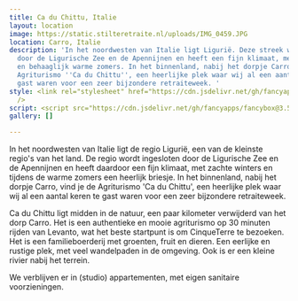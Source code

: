 ```yaml
---
title: Ca du Chittu, Italie
layout: location
image: https://static.stilteretraite.nl/uploads/IMG_0459.JPG
location: Carro, Italie
description: 'In het noordwesten van Italie ligt Ligurië. Deze streek wordt ingesloten
  door de Ligurische Zee en de Apennijnen en heeft een fijn klimaat, met zachte winters
  en behaaglijk warme zomers. In het binnenland, nabij het dorpje Carro, vind je de
  Agriturismo ''Ca du Chittu'', een heerlijke plek waar wij al een aantal keren te
  gast waren voor een zeer bijzondere retraiteweek. '
style: <link rel="stylesheet" href="https://cdn.jsdelivr.net/gh/fancyapps/fancybox@3.5.7/dist/jquery.fancybox.min.css"
  />
script: <script src="https://cdn.jsdelivr.net/gh/fancyapps/fancybox@3.5.7/dist/jquery.fancybox.min.js"></script>
gallery: []

---
```

In het noordwesten van Italie ligt de regio Ligurië, een van de kleinste regio's van het land. De regio wordt ingesloten door de Ligurische Zee en de Apennijnen en heeft daardoor een fijn klimaat, met zachte winters en tijdens de warme zomers een heerlijk briesje. In het binnenland, nabij het dorpje Carro, vind je de Agriturismo 'Ca du Chittu', een heerlijke plek waar wij al een aantal keren te gast waren voor een zeer bijzondere retraiteweek.   
  
Ca du Chittu ligt midden in de natuur, een paar kilometer verwijderd van het dorp Carro. Het is een authentieke en mooie agriturismo op 30 minuten rijden van Levanto, wat het beste startpunt is om CinqueTerre te bezoeken. Het is een familieboerderij met groenten, fruit en dieren. Een eerlijke en rustige plek, met veel wandelpaden in de omgeving. Ook is er een kleine rivier nabij het terrein. 

We verblijven er in (studio) appartementen, met eigen sanitaire voorzieningen.   